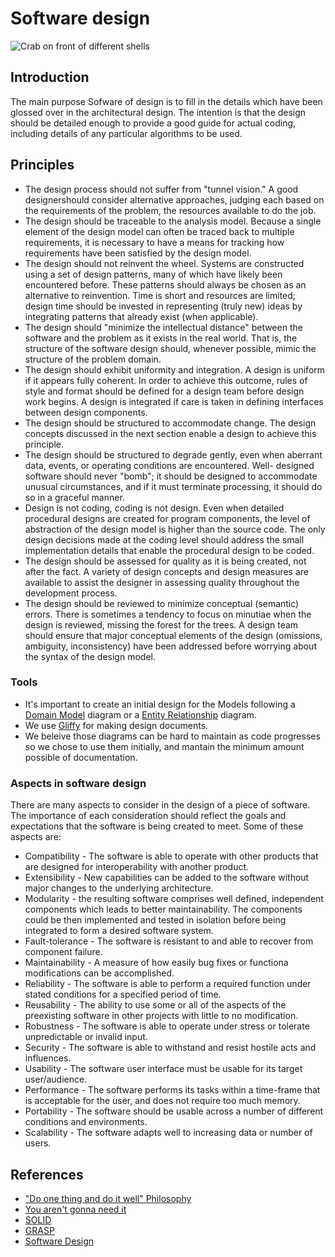 # Software design

![Crab on front of different shells](https://d2wlcd8my7k9h4.cloudfront.net/static/figures/product-design.jpg)

## Introduction

The main purpose Sofware of design is to fill in the details which have been glossed over in the
architectural design. The intention is that the design should be detailed enough to provide a good
guide for actual coding, including details of any particular algorithms to be used.

## Principles

* The design process should not suffer from "tunnel vision." A good designershould consider
  alternative approaches, judging each based on the requirements of the problem, the resources
  available to do the job.
* The design should be traceable to the analysis model. Because a single element of the design model
  can often be traced back to multiple requirements, it is necessary to have a means for tracking
  how requirements have been satisfied by the design model.
* The design should not reinvent the wheel. Systems are  constructed using a set of design patterns,
  many of which have likely been encountered before. These patterns should always be chosen as an
  alternative to reinvention. Time is short and resources are limited; design time should be
  invested in representing (truly new) ideas by integrating patterns that already exist (when
  applicable).
* The design should "minimize the intellectual distance" between the software and the problem as it
  exists in the real world. That is, the structure of the software design should, whenever possible,
  mimic the structure of the problem domain.
* The design should exhibit uniformity and integration. A design is uniform if it appears fully
  coherent. In order to achieve this outcome, rules of style and format should be defined for a
  design team before design work begins. A design is integrated if care is taken in defining
  interfaces between design components.
* The design should be structured to accommodate change. The design concepts discussed in the next
  section enable a design to achieve this principle.
* The design should be structured to degrade gently, even when aberrant data, events, or operating
  conditions are encountered. Well- designed software should never "bomb"; it should be designed to
  accommodate unusual circumstances, and if it must terminate processing, it should do so in a
  graceful manner.
* Design is not coding, coding is not design. Even when detailed procedural designs are created for
  program components, the level of abstraction of the design model is higher than the source code.
  The only design decisions made at the coding level should address the small implementation details
  that enable the procedural design to be coded.
* The design should be assessed for quality as it is being created, not after the fact. A variety of
  design concepts and design measures are available to assist the designer in assessing quality
  throughout the development process.
* The design should be reviewed to minimize conceptual (semantic) errors. There is sometimes a
  tendency to focus on minutiae when the design is reviewed, missing the forest for the trees. A
  design team should ensure that major conceptual elements of the design (omissions, ambiguity,
  inconsistency) have been addressed before worrying about the syntax of the design model.

### Tools

* It's important to create an initial design for the Models following a
  [Domain Model](https://www.uml-diagrams.org/examples/hospital-domain-diagram.html)
  diagram or a
  [Entity Relationship](https://www.smartdraw.com/entity-relationship-diagram/)
  diagram.
* We use [Gliffy](https://www.gliffy.com/) for making design documents.
* We beleive those diagrams can be hard to maintain as code progresses so
  we chose to use them initially, and mantain the minimum amount possible of
  documentation.

### Aspects in software design

There are many aspects to consider in the design of a piece of software. The
importance of each consideration should reflect the goals and expectations that
the software is being created to meet. Some of these aspects are:

* Compatibility - The software is able to operate with other products that are
  designed for interoperability with another product.
* Extensibility - New capabilities can be added to the software without major
  changes to the underlying architecture.
* Modularity - the resulting software comprises well defined, independent
  components which leads to better maintainability. The components could be then
  implemented and tested in isolation before being integrated to form a desired
  software system.
* Fault-tolerance - The software is resistant to and able to recover from
  component failure.
* Maintainability - A measure of how easily bug fixes or functiona
  modifications can be accomplished.
* Reliability - The software is able to perform a required function under stated
  conditions for a specified period of time.
* Reusability - The ability to use some or all of the aspects of the preexisting
  software in other projects with little to no modification.
* Robustness - The software is able to operate under stress or tolerate
  unpredictable or invalid input.
* Security - The software is able to withstand and resist hostile acts and
  influences.
* Usability - The software user interface must be usable for its target
  user/audience.
* Performance - The software performs its tasks within a time-frame that is
 acceptable for the user, and does not require too much memory.
* Portability - The software should be usable across a number of different
  conditions and environments.
* Scalability - The software adapts well to increasing data or number of users.

## References

* ["Do one thing and do it well"
  Philosophy](https://en.wikipedia.org/wiki/Unix_philosophy)
* [You aren't gonna need it](https://en.wikipedia.org/wiki/You_aren%27t_gonna_need_it)
* [SOLID](https://en.wikipedia.org/wiki/SOLID_(object-oriented_design))
* [GRASP](https://en.wikipedia.org/wiki/GRASP_(object-oriented_design))
* [Software Design](https://en.wikipedia.org/wiki/Software_design)